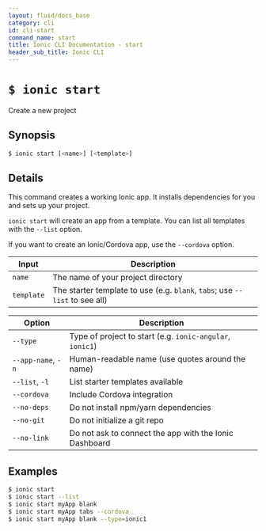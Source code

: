 ```yaml
---
layout: fluid/docs_base
category: cli
id: cli-start
command_name: start
title: Ionic CLI Documentation - start
header_sub_title: Ionic CLI
---
```


# `$ ionic start`

Create a new project
## Synopsis

```bash
$ ionic start [<name>] [<template>]
```
  
## Details

This command creates a working Ionic app. It installs dependencies for you and sets up your project.

`ionic start` will create an app from a template. You can list all templates with the `--list` option.

If you want to create an Ionic/Cordova app, use the `--cordova` option.


Input | Description
----- | ----------
`name` | The name of your project directory
`template` | The starter template to use (e.g. `blank`, `tabs`; use `--list` to see all)


Option | Description
------ | ----------
`--type` | Type of project to start (e.g. `ionic-angular`, `ionic1`)
`--app-name`, `-n` | Human-readable name (use quotes around the name)
`--list`, `-l` | List starter templates available
`--cordova` | Include Cordova integration
`--no-deps` | Do not install npm/yarn dependencies
`--no-git` | Do not initialize a git repo
`--no-link` | Do not ask to connect the app with the Ionic Dashboard

## Examples

```bash
$ ionic start 
$ ionic start --list
$ ionic start myApp blank
$ ionic start myApp tabs --cordova
$ ionic start myApp blank --type=ionic1
```
